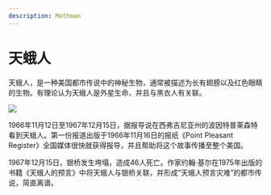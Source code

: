 ```yaml
---
description: Mothman
---
```


# 天蛾人

天蛾人，是一种美国都市传说中的神秘生物，通常被描述为长有翅膀以及红色眼睛的生物。有理论认为天蛾人是外星生命，并且与黑衣人有关联。

![](https://pic4.zhimg.com/80/v2-55193b33f9a534b268e9e868e8874013_1440w.jpg)

1966年11月12日至1967年12月15日，据报导说在西弗吉尼亚州的波因特普莱森特看到天蛾人。第一份报道出版于1966年11月16日的报纸《Point Pleasant Register》全国媒体很快就获得报导，并且帮助将这个故事传播至整个美国。

1967年12月15日，银桥发生垮塌，造成46人死亡。作家约翰·基尔在1975年出版的书籍《天蛾人的预言》中将天蛾人与银桥关联，并形成“天蛾人预言灾难”的都市传说，简直离谱。

